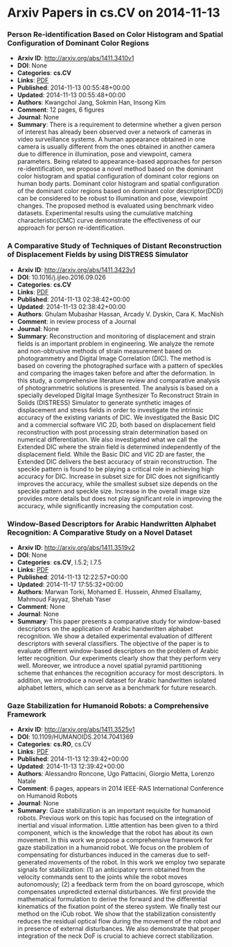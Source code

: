 # Arxiv Papers in cs.CV on 2014-11-13
### Person Re-identification Based on Color Histogram and Spatial Configuration of Dominant Color Regions
- **Arxiv ID**: http://arxiv.org/abs/1411.3410v1
- **DOI**: None
- **Categories**: **cs.CV**
- **Links**: [PDF](http://arxiv.org/pdf/1411.3410v1)
- **Published**: 2014-11-13 00:55:48+00:00
- **Updated**: 2014-11-13 00:55:48+00:00
- **Authors**: Kwangchol Jang, Sokmin Han, Insong Kim
- **Comment**: 12 pages, 6 figures
- **Journal**: None
- **Summary**: There is a requirement to determine whether a given person of interest has already been observed over a network of cameras in video surveillance systems. A human appearance obtained in one camera is usually different from the ones obtained in another camera due to difference in illumination, pose and viewpoint, camera parameters. Being related to appearance-based approaches for person re-identification, we propose a novel method based on the dominant color histogram and spatial configuration of dominant color regions on human body parts. Dominant color histogram and spatial configuration of the dominant color regions based on dominant color descriptor(DCD) can be considered to be robust to illumination and pose, viewpoint changes. The proposed method is evaluated using benchmark video datasets. Experimental results using the cumulative matching characteristic(CMC) curve demonstrate the effectiveness of our approach for person re-identification.



### A Comparative Study of Techniques of Distant Reconstruction of Displacement Fields by using DISTRESS Simulator
- **Arxiv ID**: http://arxiv.org/abs/1411.3423v1
- **DOI**: 10.1016/j.ijleo.2016.09.026
- **Categories**: **cs.CV**
- **Links**: [PDF](http://arxiv.org/pdf/1411.3423v1)
- **Published**: 2014-11-13 02:38:42+00:00
- **Updated**: 2014-11-13 02:38:42+00:00
- **Authors**: Ghulam Mubashar Hassan, Arcady V. Dyskin, Cara K. MacNish
- **Comment**: in review process of a Journal
- **Journal**: None
- **Summary**: Reconstruction and monitoring of displacement and strain fields is an important problem in engineering. We analyze the remote and non-obtrusive methods of strain measurement based on photogrammetry and Digital Image Correlation (DIC). The method is based on covering the photographed surface with a pattern of speckles and comparing the images taken before and after the deformation. In this study, a comprehensive literature review and comparative analysis of photogrammetric solutions is presented. The analysis is based on a specially developed Digital Image Synthesizer To Reconstruct Strain in Solids (DISTRESS) Simulator to generate synthetic images of displacement and stress fields in order to investigate the intrinsic accuracy of the existing variants of DIC. We investigated the Basic DIC and a commercial software VIC 2D, both based on displacement field reconstruction with post processing strain determination based on numerical differentiation. We also investigated what we call the Extended DIC where the strain field is determined independently of the displacement field. While the Basic DIC and VIC 2D are faster, the Extended DIC delivers the best accuracy of strain reconstruction. The speckle pattern is found to be playing a critical role in achieving high accuracy for DIC. Increase in subset size for DIC does not significantly improves the accuracy, while the smallest subset size depends on the speckle pattern and speckle size. Increase in the overall image size provides more details but does not play significant role in improving the accuracy, while significantly increasing the computation cost.



### Window-Based Descriptors for Arabic Handwritten Alphabet Recognition: A Comparative Study on a Novel Dataset
- **Arxiv ID**: http://arxiv.org/abs/1411.3519v2
- **DOI**: None
- **Categories**: **cs.CV**, I.5.2; I.7.5
- **Links**: [PDF](http://arxiv.org/pdf/1411.3519v2)
- **Published**: 2014-11-13 12:22:57+00:00
- **Updated**: 2014-11-17 17:55:32+00:00
- **Authors**: Marwan Torki, Mohamed E. Hussein, Ahmed Elsallamy, Mahmoud Fayyaz, Shehab Yaser
- **Comment**: None
- **Journal**: None
- **Summary**: This paper presents a comparative study for window-based descriptors on the application of Arabic handwritten alphabet recognition. We show a detailed experimental evaluation of different descriptors with several classifiers. The objective of the paper is to evaluate different window-based descriptors on the problem of Arabic letter recognition. Our experiments clearly show that they perform very well. Moreover, we introduce a novel spatial pyramid partitioning scheme that enhances the recognition accuracy for most descriptors. In addition, we introduce a novel dataset for Arabic handwritten isolated alphabet letters, which can serve as a benchmark for future research.



### Gaze Stabilization for Humanoid Robots: a Comprehensive Framework
- **Arxiv ID**: http://arxiv.org/abs/1411.3525v1
- **DOI**: 10.1109/HUMANOIDS.2014.7041369
- **Categories**: **cs.RO**, cs.CV
- **Links**: [PDF](http://arxiv.org/pdf/1411.3525v1)
- **Published**: 2014-11-13 12:39:42+00:00
- **Updated**: 2014-11-13 12:39:42+00:00
- **Authors**: Alessandro Roncone, Ugo Pattacini, Giorgio Metta, Lorenzo Natale
- **Comment**: 6 pages, appears in 2014 IEEE-RAS International Conference on
  Humanoid Robots
- **Journal**: None
- **Summary**: Gaze stabilization is an important requisite for humanoid robots. Previous work on this topic has focused on the integration of inertial and visual information. Little attention has been given to a third component, which is the knowledge that the robot has about its own movement. In this work we propose a comprehensive framework for gaze stabilization in a humanoid robot. We focus on the problem of compensating for disturbances induced in the cameras due to self-generated movements of the robot. In this work we employ two separate signals for stabilization: (1) an anticipatory term obtained from the velocity commands sent to the joints while the robot moves autonomously; (2) a feedback term from the on board gyroscope, which compensates unpredicted external disturbances. We first provide the mathematical formulation to derive the forward and the differential kinematics of the fixation point of the stereo system. We finally test our method on the iCub robot. We show that the stabilization consistently reduces the residual optical flow during the movement of the robot and in presence of external disturbances. We also demonstrate that proper integration of the neck DoF is crucial to achieve correct stabilization.



